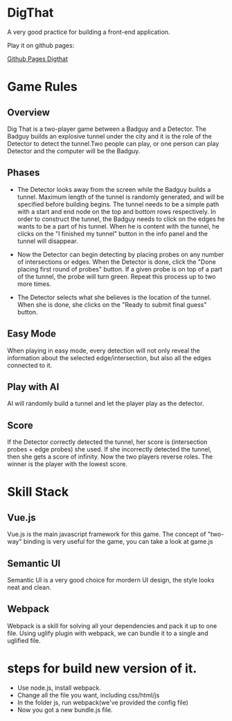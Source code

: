 # DigThat

A very good practice for building a front-end application. 

Play it on github pages:

[Github Pages Digthat](https://pkufaraway.github.io/digthat/)

# Game Rules

## Overview

Dig That is a two-player game between a Badguy and a Detector. The Badguy builds an explosive tunnel under the city and it is the role of the Detector to detect the tunnel.Two people can play, or one person can play Detector and the computer will be the Badguy.

## Phases

- The Detector looks away from the screen while the Badguy builds a tunnel. Maximum length of the tunnel is randomly generated, and will be specified before building begins. The tunnel needs to be a simple path with a start and end node on the top and bottom rows respectively. In order to construct the tunnel, the Badguy needs to click on the edges he wants to be a part of his tunnel. When he is content with the tunnel, he clicks on the "I finished my tunnel" button in the info panel and the tunnel will disappear. 

- Now the Detector can begin detecting by placing probes on any number of intersections or edges. When the Detector is done, click the "Done placing first round of probes" button. If a given probe is on top of a part of the tunnel, the probe will turn green. Repeat this process up to two more times.

- The Detector selects what she believes is the location of the tunnel. When she is done, she clicks on the "Ready to submit final guess" button. </li>

## Easy Mode

When playing in easy mode, every detection will not only reveal the information about the selected edge/intersection, but also all the edges connected to it.

## Play with AI

AI will randomly build a tunnel and let the player play as the detector.

## Score

If the Detector correctly detected the tunnel, her score is (intersection probes + edge probes) she used. If she incorrectly detected the tunnel, then she gets a score of infinity. Now the two players reverse roles. The winner is the player with the lowest score.

# Skill Stack

## Vue.js

Vue.js is the main javascript framework for this game. The concept of "two-way" binding is very useful for the game, you can take a look at game.js

## Semantic UI

Semantic UI is a very good choice for mordern UI design, the style looks neat and clean.

## Webpack

Webpack is a skill for solving all your dependencies and pack it up to one file. Using uglify plugin with webpack, we can bundle it to a single and uglified file.

# steps for build new version of it.

- Use node.js, install webpack.
- Change all the file you want, including css/html/js
- In the folder js, run webpack(we've provided the config file)
- Now you got a new bundle.js file.